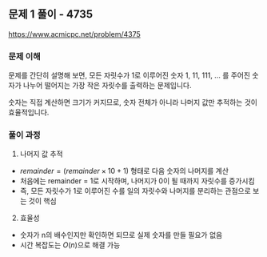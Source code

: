 ## 문제 1 풀이 - 4735
https://www.acmicpc.net/problem/4375

### 문제 이해
문제를 간단히 설명해 보면, 모든 자릿수가 1로 이루어진 숫자 1, 11, 111, ... 를 주어진 숫자가 나누어 떨어지는 가장 작은 자릿수를 출력하는 문제입니다.

숫자는 직접 계산하면 크기가 커지므로, 숫자 전체가 아니라 나머지 값만 추적하는 것이 효율적입니다.

### 풀이 과정
1. 나머지 값 추적
- $remainder = (remainder \times 10 + 1)%n$ 형태로 다음 숫자의 나머지를 계산
- 처음에는 remainder = 1로 시작하며, 나머지가 0이 될 때까지 자릿수를 증가시킴
- 즉, 모든 자릿수가 1로 이루어진 수를 일의 자릿수와 나머지를 분리하는 관점으로 보는 것이 핵심
2. 효율성
- 숫자가 n의 배수인지만 확인하면 되므로 실제 숫자를 만들 필요가 없음
- 시간 복잡도는 $O(n)$으로 해결 가능
